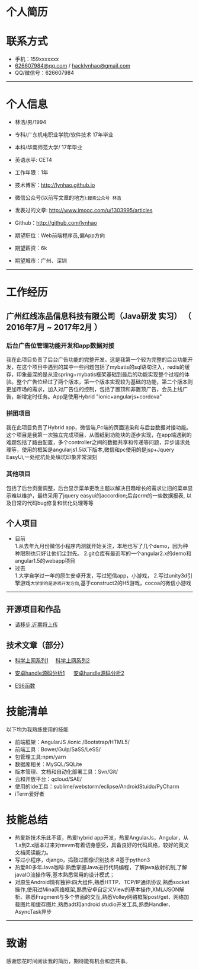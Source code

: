 # 个人简历

# 联系方式
- 手机：159xxxxxxx
- 626607984@qq.com / hacklynhao@gmail.com
- QQ/微信号：626607984
---

# 个人信息

 - 林浩/男/1994
 - 专科/广东机电职业学院/软件技术 17年毕业
 - 本科/华南师范大学/ 17年毕业
 - 英语水平: CET4
 - 工作年限：1年
 - 技术博客：http://lynhao.github.io 
 - 微信公众号(以前写文章的地方):```搜索公众号 林浩``` 
 - 发表过的文章: http://www.imooc.com/u/1303995/articles
 - Github：http://github.com/lynhao

 - 期望职位：Web前端程序员,偏App方向
 - 期望薪资：6k
 - 期望城市：广州、深圳

---

# 工作经历

## 广州红线冻品信息科技有限公司（Java研发 实习） （ 2016年7月 ~ 2017年2月 ）

### 后台广告位管理功能开发和app数据对接 
我在此项目负责了后台广告功能的完整开发。这是我第一个较为完整的后台功能开发，在这个项目中遇到的其中一些问题包括了mybatis的sql语句注入，redis的缓存，印象最深的是从没spring+mybatis框架基础到最后的功能实现整个过程的体验。整个广告位经过了两个版本，第一个版本实现较为基础的功能，第二个版本则更加市场的需求，加入对广告位的控制，包括了置顶和非置顶广告，会员上线广告，新增定时任务。App是使用Hybrid "ionic+angularjs+cordova"


### 拼团项目
我在此项目负责了Hybrid app，微信端,Pc端的页面渲染和与后台数据对接功能。这个项目是我第一次独立完成项目，从图纸到功能块的逐步实现，在app端遇到的难题包括了路由配置，多个controller之间的数据共享和传递等问题，异步请求处理等，使用的框架是angularjs1.5以下版本,微信和pc使用的是jsp+Jquery EasyUi,一处挖坑处处填坑印象非常深刻

### 其他项目
包括了后台页面调整，后台显示菜单更改主题以解决日趋增长的需求让旧的菜单显示难以维护，最终采用了jquery easyui的accordion;后台crm的一些数据报表, 以及日常的代码bug修复和优化处理等等

 
## 个人项目
 - 目前<br>
	1.从去年九月份微信小程序内测就开始关注，本地也写了几个demo，因为种种限制也只好让他们尘封先。
	2.git仓库有最近写的一个angular2.x的demo和angular1.5的webapp项目
- 过去 <br>
	1.大学自学过一年的原生安卓开发，写过短信app，小游戏，
	2.写过unity3d引擎游戏```大学学的是游戏开发方向```,基于construct2的H5游戏，cocoa的微信小游戏


---

## 开源项目和作品
- [请移步,近期将上传](http://github.com/lynhao)

## 技术文章（部分）

- [科学上网系列1](http://mp.weixin.qq.com/s/xUSSQwkAkviPR_-66kySwA) &nbsp;&nbsp;&nbsp;&nbsp;[科学上网系列2](http://mp.weixin.qq.com/s/BQehAmcLFhfPabYQl57vRQ)

- [安卓handle源码分析1](http://mp.weixin.qq.com/s/5cIqEt0fi4egyESrpB2HOw) &nbsp;&nbsp;&nbsp;&nbsp; [安卓handle源码分析2](http://mp.weixin.qq.com/s/2LJIj32c0SZ6JM6DOeioNw) 
- [ES6函数](http://mp.weixin.qq.com/s/NAyUS4xG7ACtAx3t_cC30g)

# 技能清单
以下均为我熟练使用的技能

- 前端框架：AngularJS /ionic /Bootstrap/HTML5/
- 前端工具：Bower/Gulp/SaSS/LeSS/
- 包管理工具:npm/yarn
- 数据库相关：MySQL/SQLite
- 版本管理、文档和自动化部署工具：Svn/Git/
- 云和开放平台：qcloud/SAE/
- 使用的ide工具：sublime/webstorm/eclipse/AndroidStuido/PyCharm
- iTerm爱好者

# 技能总结
- 热爱新技术乐此不疲，热爱hybrid app开发，热爱AngularJs，Angular，从1.x到2.x版本过来对mvvm有着切身感受，具备良好的代码风格，较好的英文文档阅读能力。
- 写过小程序，django，捣鼓过图像识别技术 #基于python3 
- 热爱80多年Java咖啡:熟悉掌握Java进行代码编程，了解java放射机制,了解javaIO流操作等,基本熟悉常用的设计模式； 
- 对原生Android情有独钟:四大组件,熟悉HTTP、TCP/IP通讯协议,熟悉socket操作,使用过Mina网络框架,熟悉安卓自定义View的基本操作,XML/JSON解析、熟悉Fragment与多个界面的交互,熟悉Volley网络框架post/get、网络加载图片和缓存图片,熟悉adt和android studio开发工具,熟悉Handler、AsyncTask异步

---

# 致谢
感谢您花时间阅读我的简历，期待能有机会和您共事。
